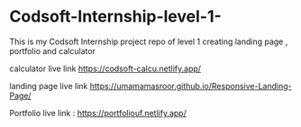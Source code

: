 # Codsoft-Internship-level-1-
This is my Codsoft Internship project repo of level 1 creating landing page , portfolio and calculator 

calculator live link 
https://codsoft-calcu.netlify.app/

landing page live link  https://umamamasroor.github.io/Responsive-Landing-Page/

Portfolio live link : https://portfoliouf.netlify.app/

